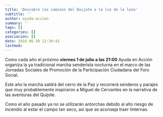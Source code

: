 ```yaml
---
title: 'Descubre los caminos del Quijote a la luz de la luna'
subtitle: ''
author: ayuda-accion
summary: ''
tags: []
categories: []
asociacion: []
date: 2016-06-30 12:30:43
lastmod:
---
```


Como cada año el próximo **viernes 1 de julio a las 21:00** Ayuda en Acción organiza la ya tradicional marcha senderista nocturna en el marco de las Jornadas Sociales de Promoción de la Participación Ciudadana del Foro Social.

Este año la marcha saldrá del cerro de la Paz y recorrerá senderos y parajes que muy probablemente inspiraron a Miguel de Cervantes en la narrativa de las aventuras del Quijote. 

Como el año pasado ya no se utilizarán antorchas debido al alto riesgo de incendio al estar el campo tan seco, así que se aconseja traer linternas.
